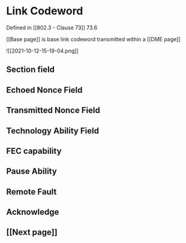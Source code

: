 # Link Codeword

Defined in [[802.3 - Clause 73]] 73.6

[[Base page]] is base link codeword transmitted within a [[DME page]]

![[2021-10-12-15-19-04.png]]

## Section field
## Echoed Nonce Field
## Transmitted Nonce Field
## Technology Ability Field
## FEC capability
## Pause Ability
## Remote Fault
## Acknowledge
## [[Next page]]
